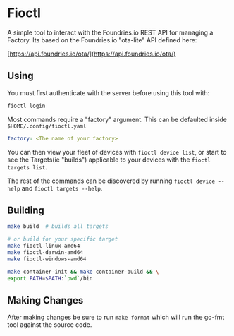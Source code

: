 # Fioctl

A simple tool to interact with the Foundries.io REST API for managing a
Factory. Its based on the Foundries.io "ota-lite" API defined here:

[https://api.foundries.io/ota/](https://api.foundries.io/ota/)

## Using

You must first authenticate with the server before using this tool with:

~~~sh
fioctl login
~~~

Most commands require a "factory" argument. This can be defaulted inside
`$HOME/.config/fioctl.yaml`

~~~yaml
factory: <The name of your factory>
~~~

You can then view your fleet of devices with `fioctl device list`, or
start to see the Targets(ie "builds") applicable to your devices with the
`fioctl targets list`.

The rest of the commands can be discovered by running `fioctl device --help`
and `fioctl targets --help`.

## Building

~~~sh
make build  # builds all targets

# or build for your specific target
make fioctl-linux-amd64
make fioctl-darwin-amd64
make fioctl-windows-amd64

make container-init && make container-build && \
export PATH=$PATH:`pwd`/bin
~~~

## Making Changes

After making changes be sure to run `make format` which will run the go-fmt
tool against the source code.
